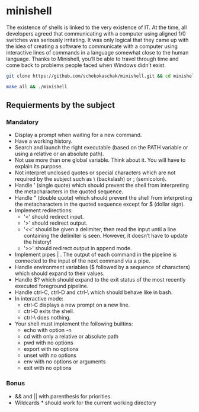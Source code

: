 # minishell

The existence of shells is linked to the very existence of IT.
At the time, all developers agreed that communicating with a computer using aligned
1/0 switches was seriously irritating.
It was only logical that they came up with the idea of creating a software to communicate with a computer using interactive lines of commands in a language somewhat
close to the human language.
Thanks to Minishell, you’ll be able to travel through time and come back to problems
people faced when Windows didn’t exist.

``` bash
git clone https://github.com/schokokaschak/minishell.git && cd minishell
```
``` bash
make all && ./minishell
```

## Requierments by the subject
### Mandatory

+ Display a prompt when waiting for a new command.
+ Have a working history.
+ Search and launch the right executable (based on the PATH variable or using a relative or an absolute path).
+ Not use more than one global variable. Think about it. You will have to explain its purpose.
+ Not interpret unclosed quotes or special characters which are not required by the subject such as \ (backslash) or ; (semicolon).
+ Handle ’ (single quote) which should prevent the shell from interpreting the metacharacters in the quoted sequence.
+ Handle " (double quote) which should prevent the shell from interpreting the metacharacters in the quoted sequence except for $ (dollar sign).
+ Implement redirections:
  + '<' should redirect input.
  + '>' should redirect output.
  + '<<' should be given a delimiter, then read the input until a line containing the delimiter is seen. However, it doesn’t have to update the history!
  + '>>' should redirect output in append mode.
+ Implement pipes | . The output of each command in the pipeline is connected to the input of the next command via a pipe.
+ Handle environment variables ($ followed by a sequence of characters) which should expand to their values.
+ Handle $? which should expand to the exit status of the most recently executed foreground pipeline.
+ Handle ctrl-C, ctrl-D and ctrl-\ which should behave like in bash.
+ In interactive mode:
  + ctrl-C displays a new prompt on a new line.
  + ctrl-D exits the shell.
  + ctrl-\ does nothing.
+ Your shell must implement the following builtins:
  + echo with option -n
  + cd with only a relative or absolute path
  + pwd with no options
  + export with no options
  + unset with no options
  + env with no options or arguments
  + exit with no options

### Bonus

+ && and || with parenthesis for priorities.
+ Wildcards * should work for the current working directory

